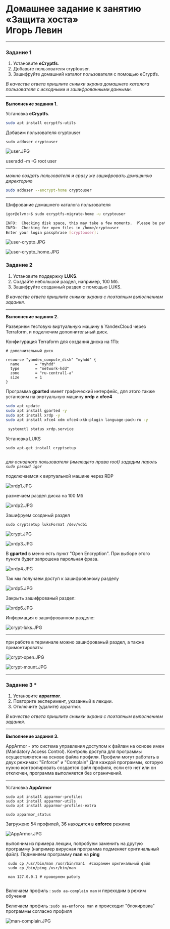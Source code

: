 # Домашнее задание к занятию  «Защита хоста» <br/> Игорь Левин

------

### Задание 1

1. Установите **eCryptfs**.
2. Добавьте пользователя cryptouser.
3. Зашифруйте домашний каталог пользователя с помощью eCryptfs.


*В качестве ответа  пришлите снимки экрана домашнего каталога пользователя с исходными и зашифрованными данными.*  

---

**Выполнение задания 1.**

Установка **eCryptfs**.
```bash
sudo apt install ecryptfs-utils
```

Добавим пользователя cryptouser

```
sudo adduser cryptouser
```

![user.JPG](https://github.com/elekpow/netology/blob/main/inform/lesson2/images/user.JPG)


useradd -m -G root user


---
*можно создать пользователя и сразу же зашифровать домашнюю директорию*
 
```bash
sudo adduser --encrypt-home cryptouser
```
---

Шифрование домашнего каталога пользователя

```bash
igor@elvm:~$ sudo ecryptfs-migrate-home -u cryptouser

INFO:  Checking disk space, this may take a few moments.  Please be patient.
INFO:  Checking for open files in /home/cryptouser
Enter your login passphrase [cryptouser]:
```
![user-crypto.JPG](https://github.com/elekpow/netology/blob/main/inform/lesson2/images/user-crypto.JPG)


![user-crypto_home.JPG](https://github.com/elekpow/netology/blob/main/inform/lesson2/images/user-crypto_home.JPG)






### Задание 2

1. Установите поддержку **LUKS**.
2. Создайте небольшой раздел, например, 100 Мб.
3. Зашифруйте созданный раздел с помощью LUKS.

*В качестве ответа пришлите снимки экрана с поэтапным выполнением задания.*


---

**Выполнение задания 2.**


Развернем тестовую виртуальную машину в YandexCloud через Terraform, и подключим дополнительный диск.


Конфигурация Terraform для создания диска на 1Tb:

```
# дополнительный диск

resource "yandex_compute_disk" "myhdd" {
  name       = "myhdd"
  type       = "network-hdd"
  zone       = "ru-central1-a"
  size       = 1
}

```

Программа **gparted** имеет графический интерфейс, для этого также установим на виртуальную машину **xrdp**  и **xfce4**

```bash 
sudo apt update
sudo apt install gparted -y
sudo apt install xrdp -y 
sudo apt install xfce4 xdm xfce4-xkb-plugin language-pack-ru -y

 systemctl status xrdp.service

```

Установка LUKS

```
sudo apt-get install cryptsetup
 
```

*для основного пользователя (имеющего права root) зададим пароль `sudo passwd igor`*

подключаемся к виртуальной машине  через RDP 


![xrdp1.JPG](https://github.com/elekpow/netology/blob/main/inform/lesson2/images/xrdp1.JPG)


размечаем  раздел диска на 100 Мб 

![xrdp2.JPG](https://github.com/elekpow/netology/blob/main/inform/lesson2/images/xrdp1.JPG)


Зашифруем созданый раздел 

` sudo cryptsetup luksFormat /dev/vdb1 `

![crypt.JPG](https://github.com/elekpow/netology/blob/main/inform/lesson2/images/crypt.JPG)


![xrdp3.JPG](https://github.com/elekpow/netology/blob/main/inform/lesson2/images/xrdp3.JPG)


В **gparted** в меню есть пункт "Open Encryption". При выборе этого пункта будет запрошена парольная фраза. 

![xrdp4.JPG](https://github.com/elekpow/netology/blob/main/inform/lesson2/images/xrdp4.JPG)

Так мы получаем доступ к зашифрованому разделу

![xrdp5.JPG](https://github.com/elekpow/netology/blob/main/inform/lesson2/images/xrdp5.JPG)


Закрыть зашифрованый раздел:

![xrdp6.JPG](https://github.com/elekpow/netology/blob/main/inform/lesson2/images/xrdp6.JPG)


Информация о зашифрованном разделе:

![crypt-luks.JPG](https://github.com/elekpow/netology/blob/main/inform/lesson2/images/crypt-luks.JPG)


---

при работе в терминале можно зашифрованый раздел, а также примонтировать:

![crypt-open.JPG](https://github.com/elekpow/netology/blob/main/inform/lesson2/images/crypt-open.JPG)


![crypt-mount.JPG](https://github.com/elekpow/netology/blob/main/inform/lesson2/images/crypt-mount.JPG)




---

### Задание 3 *

1. Установите **apparmor**.
2. Повторите эксперимент, указанный в лекции.
3. Отключите (удалите) apparmor.


*В качестве ответа пришлите снимки экрана с поэтапным выполнением задания.*


---

**Выполнение задания 3.**

AppArmor - это система управления доступом к файлам на основе имен (Mandatory Access Control).
Контроль доступа для программы осуществляется на основе файла профиля. Профили могут работать в двух режимах: "Enforce" и "Complain"
Для каждой программы, которую нужно контролировать создается файл профиля, если его нет или он отключен, программа выполняется без ограничений.

---

Установка **AppArmor**

```
sudo apt install apparmor-profiles 
sudo apt install apparmor-utils
sudo apt install apparmor-profiles-extra

sudo apparmor_status

```

Загружено 54 профилей, 36  находятся в **enforce** режиме 

![AppArmor.JPG](https://github.com/elekpow/netology/blob/main/inform/lesson2/images/AppArmort.JPG)


выполним из примера лекции, попробуем заменить на другую программу (например вирусная программа подменяет оригинальный файл). Подменяем программу **man** на **ping** 

```
 sudo cp /usr/bin/man /usr/bin/man1  #сохраним оригинальный файл
 sudo cp /bin/ping /usr/bin/man     
  
 man 127.0.0.1 # проверяем работу
  
```

Включаем профиль : `sudo aa-complain man` и переходим в режим обучения

Включаем профиль :`sudo aa-enforce man` и происходит "блокировка" программы согласно профиля 


![man-complain.JPG](https://github.com/elekpow/netology/blob/main/inform/lesson2/images/man-complain.JPG)

